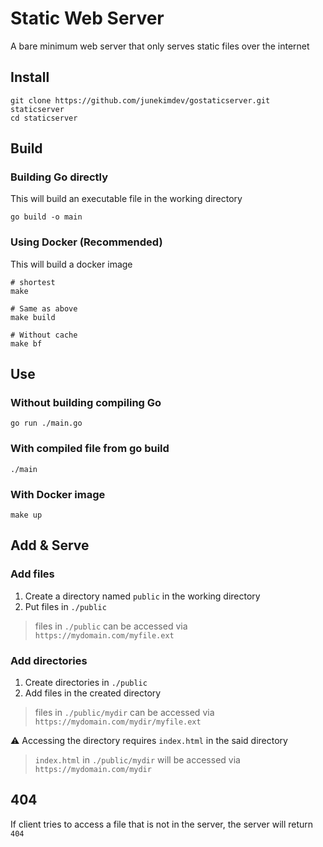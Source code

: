# Static Web Server

A bare minimum web server that only serves static files over the internet

## Install

```shell
git clone https://github.com/junekimdev/gostaticserver.git staticserver
cd staticserver
```

## Build

### Building Go directly

This will build an executable file in the working directory

```shell
go build -o main
```

### Using Docker (Recommended)

This will build a docker image

```shell
# shortest
make

# Same as above
make build

# Without cache
make bf
```

## Use

### Without building compiling Go

```shell
go run ./main.go
```

### With compiled file from go build

```shell
./main
```

### With Docker image

```shell
make up
```

## Add & Serve

### Add files

1. Create a directory named `public` in the working directory
2. Put files in `./public`

> files in `./public` can be accessed via `https://mydomain.com/myfile.ext`

### Add directories

1. Create directories in `./public`
2. Add files in the created directory

> files in `./public/mydir` can be accessed via `https://mydomain.com/mydir/myfile.ext`

:warning: Accessing the directory requires `index.html` in the said directory

> `index.html` in `./public/mydir` will be accessed via `https://mydomain.com/mydir`

## 404

If client tries to access a file that is not in the server, the server will return `404`
